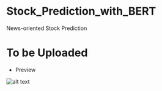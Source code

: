 # Stock_Prediction_with_BERT
News-oriented Stock Prediction

# To be Uploaded

- Preview

![alt text](Workflow.png "Workflow")


